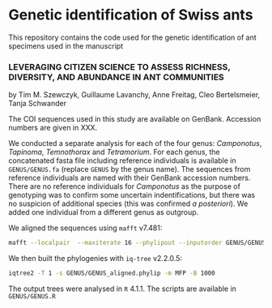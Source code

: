 # Genetic identification of Swiss ants

This repository contains the code used for the genetic identification of ant specimens used in the manuscript

### LEVERAGING CITIZEN SCIENCE TO ASSESS RICHNESS, DIVERSITY, AND ABUNDANCE IN ANT COMMUNITIES
by Tim M. Szewczyk, Guillaume Lavanchy, Anne Freitag, Cleo Bertelsmeier, Tanja Schwander

The COI sequences used in this study are available on GenBank. Accession numbers are given in XXX.

We conducted a separate analysis for each of the four genus: *Camponotus*, *Tapinoma*, *Temnothorax* and *Tetramorium*.
For each genus, the concatenated fasta file including reference individuals is available in `GENUS/GENUS.fa` (replace `GENUS` by the genus name). The sequences from reference individuals are named with their GenBank accession numbers. There are no reference individuals for *Camponotus* as the purpose of genotyping was to confirm some uncertain indentifications, but there was no suspicion of additional species (this was confirmed *a posteriori*). We added one individual from a different genus as outgroup.

We aligned the sequences using `mafft` v7.481:
```bash
mafft --localpair  --maxiterate 16 --phylipout --inputorder GENUS/GENUS.fa > GENUS/GENUS_aligned.phylip
```
We then built the phylogenies with `iq-tree` v2.2.0.5:

```bash
iqtree2 -T 1 -s GENUS/GENUS_aligned.phylip -m MFP -B 1000
```

The output trees were analysed in `R` 4.1.1. The scripts are available in `GENUS/GENUS.R`
